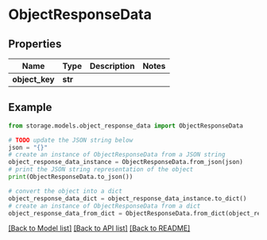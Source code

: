 # ObjectResponseData


## Properties

Name | Type | Description | Notes
------------ | ------------- | ------------- | -------------
**object_key** | **str** |  | 

## Example

```python
from storage.models.object_response_data import ObjectResponseData

# TODO update the JSON string below
json = "{}"
# create an instance of ObjectResponseData from a JSON string
object_response_data_instance = ObjectResponseData.from_json(json)
# print the JSON string representation of the object
print(ObjectResponseData.to_json())

# convert the object into a dict
object_response_data_dict = object_response_data_instance.to_dict()
# create an instance of ObjectResponseData from a dict
object_response_data_from_dict = ObjectResponseData.from_dict(object_response_data_dict)
```
[[Back to Model list]](../README.md#documentation-for-models) [[Back to API list]](../README.md#documentation-for-api-endpoints) [[Back to README]](../README.md)


